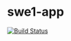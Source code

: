 # swe1-app
[![Build Status](https://app.travis-ci.com/kathylyching/swe1-app.svg?branch=master)](https://app.travis-ci.com/kathylyching/swe1-app)
